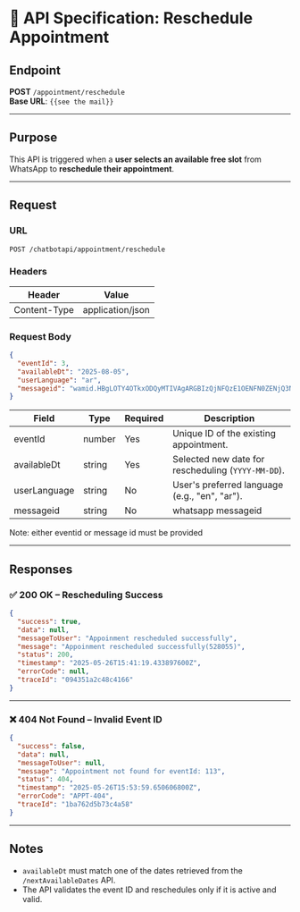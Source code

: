 # 📘 API Specification: Reschedule Appointment

## Endpoint
**POST** `/appointment/reschedule`  
**Base URL**: `{{see the mail}}`

---

## Purpose
This API is triggered when a **user selects an available free slot** from WhatsApp to **reschedule their appointment**.

---

## Request

### URL
```
POST /chatbotapi/appointment/reschedule
```

### Headers
| Header        | Value              |
|---------------|--------------------|
| Content-Type  | application/json   |

### Request Body
```json
{
  "eventId": 3,
  "availableDt": "2025-08-05",
  "userLanguage": "ar",
  "messageid": "wamid.HBgLOTY4OTkxODQyMTIVAgARGBIzQjNFQzE1OENFN0ZENjQ3N0QA",
}
```

| Field        | Type   | Required | Description                                  |
|--------------|--------|----------|----------------------------------------------|
| eventId      | number | Yes      | Unique ID of the existing appointment.       |
| availableDt  | string | Yes      | Selected new date for rescheduling (`YYYY-MM-DD`). |
| userLanguage  | string   | No      | User's preferred language (e.g., "en", "ar"). |
| messageid  | string   | No      |whatsapp messageid  |

Note: either eventid or message id must be provided

---

## Responses

### ✅ 200 OK – Rescheduling Success

```json
{
  "success": true,
  "data": null,
  "messageToUser": "Appoinment rescheduled successfully",
  "message": "Appoinment rescheduled successfully(528055)",
  "status": 200,
  "timestamp": "2025-05-26T15:41:19.433897600Z",
  "errorCode": null,
  "traceId": "094351a2c48c4166"
}
```

---

### ❌ 404 Not Found – Invalid Event ID

```json
{
  "success": false,
  "data": null,
  "messageToUser": null,
  "message": "Appointment not found for eventId: 113",
  "status": 404,
  "timestamp": "2025-05-26T15:53:59.650606800Z",
  "errorCode": "APPT-404",
  "traceId": "1ba762d5b73c4a58"
}
```

---

## Notes
- `availableDt` must match one of the dates retrieved from the `/nextAvailableDates` API.
- The API validates the event ID and reschedules only if it is active and valid.
